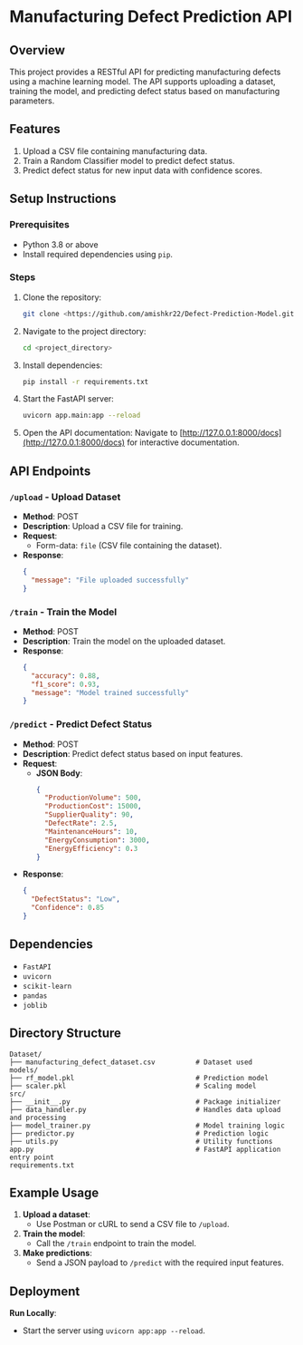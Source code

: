 # Manufacturing Defect Prediction API

## Overview
This project provides a RESTful API for predicting manufacturing defects using a machine learning model. The API supports uploading a dataset, training the model, and predicting defect status based on manufacturing parameters.

## Features
1. Upload a CSV file containing manufacturing data.
2. Train a Random Classifier model to predict defect status.
3. Predict defect status for new input data with confidence scores.

## Setup Instructions

### Prerequisites
- Python 3.8 or above
- Install required dependencies using `pip`.

### Steps
1. Clone the repository:
   ```bash
   git clone <https://github.com/amishkr22/Defect-Prediction-Model.git>
   ```

2. Navigate to the project directory:
   ```bash
   cd <project_directory>
   ```

3. Install dependencies:
   ```bash
   pip install -r requirements.txt
   ```

4. Start the FastAPI server:
   ```bash
   uvicorn app.main:app --reload
   ```

5. Open the API documentation:
   Navigate to [http://127.0.0.1:8000/docs](http://127.0.0.1:8000/docs) for interactive documentation.

## API Endpoints

### `/upload` - Upload Dataset
- **Method**: POST
- **Description**: Upload a CSV file for training.
- **Request**:
  - Form-data: `file` (CSV file containing the dataset).
- **Response**:
  ```json
  {
    "message": "File uploaded successfully"
  }
  ```

### `/train` - Train the Model
- **Method**: POST
- **Description**: Train the model on the uploaded dataset.
- **Response**:
  ```json
  {
    "accuracy": 0.88,
    "f1_score": 0.93,
    "message": "Model trained successfully"
  }
  ```

### `/predict` - Predict Defect Status
- **Method**: POST
- **Description**: Predict defect status based on input features.
- **Request**:
  - **JSON Body**:
    ```json
    {
      "ProductionVolume": 500,
      "ProductionCost": 15000,
      "SupplierQuality": 90,
      "DefectRate": 2.5,
      "MaintenanceHours": 10,
      "EnergyConsumption": 3000,
      "EnergyEfficiency": 0.3
    }
    ```
- **Response**:
  ```json
  {
    "DefectStatus": "Low",
    "Confidence": 0.85
  }
  ```

## Dependencies
- `FastAPI`
- `uvicorn`
- `scikit-learn`
- `pandas`
- `joblib`

## Directory Structure
```
Dataset/
├── manufacturing_defect_dataset.csv          # Dataset used
models/
├── rf_model.pkl                              # Prediction model
├── scaler.pkl                                # Scaling model
src/
├── __init__.py                               # Package initializer
├── data_handler.py                           # Handles data upload and processing
├── model_trainer.py                          # Model training logic
├── predictor.py                              # Prediction logic
├── utils.py                                  # Utility functions
app.py                                        # FastAPI application entry point
requirements.txt
```

## Example Usage
1. **Upload a dataset**:
   - Use Postman or cURL to send a CSV file to `/upload`.
2. **Train the model**:
   - Call the `/train` endpoint to train the model.
3. **Make predictions**:
   - Send a JSON payload to `/predict` with the required input features.

## Deployment
**Run Locally**:
   - Start the server using `uvicorn app:app --reload`.
